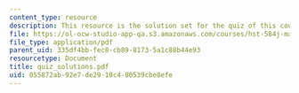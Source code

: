 ```yaml
---
content_type: resource
description: This resource is the solution set for the quiz of this course.
file: https://ol-ocw-studio-app-qa.s3.amazonaws.com/courses/hst-584j-magnetic-resonance-analytic-biochemical-and-imaging-techniques-spring-2006/055872ab92e7de2910c480539cbe8efe_quiz_solutions.pdf
file_type: application/pdf
parent_uid: 335df4bb-fec8-cb89-8173-5a1c88b44e93
resourcetype: Document
title: quiz_solutions.pdf
uid: 055872ab-92e7-de29-10c4-80539cbe8efe
---
```

